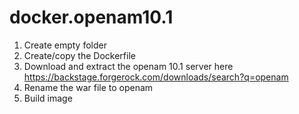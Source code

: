 # docker.openam10.1

1. Create empty folder
2. Create/copy the Dockerfile
3. Download and extract the openam 10.1 server here https://backstage.forgerock.com/downloads/search?q=openam
4. Rename the war file to openam
5. Build image
